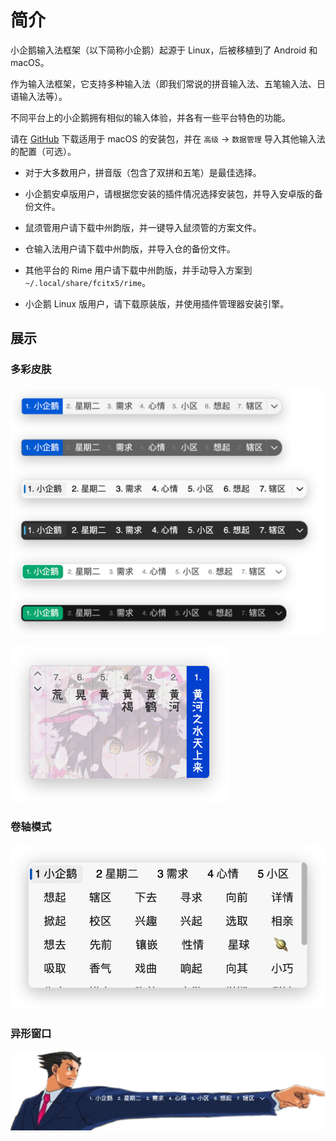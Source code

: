# 简介

小企鹅输入法框架（以下简称小企鹅）起源于 Linux，后被移植到了 Android 和 macOS。

作为输入法框架，它支持多种输入法（即我们常说的拼音输入法、五笔输入法、日语输入法等）。

不同平台上的小企鹅拥有相似的输入体验，并各有一些平台特色的功能。

请在 [GitHub](https://github.com/fcitx-contrib/fcitx5-macos-installer/blob/master/README.zh-CN.md) 下载适用于 macOS 的安装包，并在 `高级` -> `数据管理` 导入其他输入法的配置（可选）。

* 对于大多数用户，拼音版（包含了双拼和五笔）是最佳选择。

* 小企鹅安卓版用户，请根据您安装的插件情况选择安装包，并导入安卓版的备份文件。

* 鼠须管用户请下载中州韵版，并一键导入鼠须管的方案文件。

* 仓输入法用户请下载中州韵版，并导入仓的备份文件。

* 其他平台的 Rime 用户请下载中州韵版，并手动导入方案到 `~/.local/share/fcitx5/rime`。

* 小企鹅 Linux 版用户，请下载原装版，并使用插件管理器安装引擎。

## 展示

### 多彩皮肤

![截图演示](../public/demo.png)

<img src="../public/demo/background-layout-font.png" width="350">

### 卷轴模式

![卷轴模式](../public/demo/win11-light-scroll.png)

### 异形窗口

![异形窗口](../public/demo/decoration.png)
